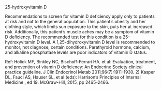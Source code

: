 25-hydroxyvitamin D

Recommendations to screen for vitamin D deficiency apply only to patients at risk and not to the general population. This patient’s obesity and her clothing style, which limits sun exposure to the skin, puts her at increased risk. Additionally, this patient’s muscle aches may be a symptom of vitamin D deficiency. The recommended test for this condition is a 25-hydroxyvitamin D level. A 1,25-dihydroxyvitamin D level is recommended to monitor, not diagnose, certain conditions. Parathyroid hormone, calcium, and alkaline phosphatase levels are poor indicators of vitamin D status.

Ref: Holick MF, Binkley NC, Bischoff-Ferrari HA, et al: Evaluation, treatment, and prevention of vitamin D deficiency: An Endocrine Society clinical practice guideline. J Clin Endocrinol Metab 2011;96(7):1911-1930.  2) Kasper DL, Fauci AS, Hauser SL, et al (eds): Harrison’s Principles of Internal Medicine , ed 19. McGraw-Hill, 2015, pp 2465-2466.